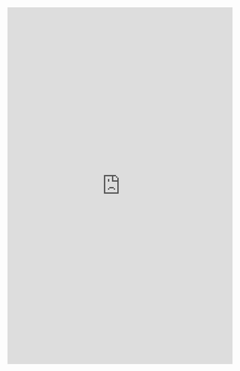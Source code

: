 <iframe src="https://benmoumen.github.io/aries-oca-explorer" width="100%" height="800" frameborder="0"></iframe>